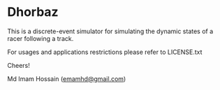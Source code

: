 # Dhorbaz

This is a discrete-event simulator for simulating the dynamic states of a racer following a track.

For usages and applications restrictions please refer to LICENSE.txt

Cheers!

Md Imam Hossain (emamhd@gmail.com)
